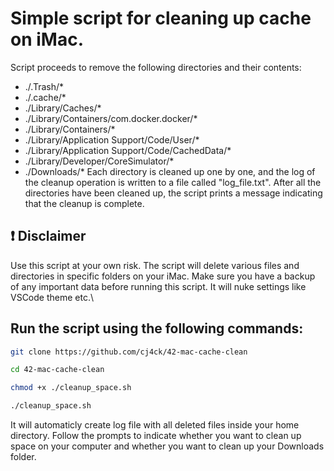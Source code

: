 # Simple script for cleaning up cache on iMac.
Script proceeds to remove the following directories and their contents:
- ./.Trash/*
- ./.cache/*
- ./Library/Caches/*
- ./Library/Containers/com.docker.docker/*
- ./Library/Containers/*
- ./Library/Application Support/Code/User/*
- ./Library/Application Support/Code/CachedData/*
- ./Library/Developer/CoreSimulator/*
- ./Downloads/*
Each directory is cleaned up one by one, and the log of the cleanup operation is written to a file called "log_file.txt". After all the directories have been cleaned up, the script prints a message indicating that the cleanup is complete.

## ❗ Disclaimer
Use this script at your own risk. 
The script will delete various files and directories in specific folders on your iMac. 
Make sure you have a backup of any important data before running this script. It will nuke settings like VSCode theme etc.\

## Run the script using the following commands:
```bash
git clone https://github.com/cj4ck/42-mac-cache-clean
```
```bash
cd 42-mac-cache-clean
```
```bash
chmod +x ./cleanup_space.sh
```
```bash
./cleanup_space.sh
```
It will automaticly create log file with all deleted files inside your home directory.
Follow the prompts to indicate whether you want to clean up space on your computer and whether you want to clean up your Downloads folder.
